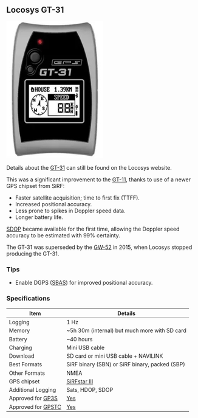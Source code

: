 ## Locosys GT-31

![gt-31](img/gt-31.jpg)



Details about the [GT-31](https://www.locosystech.com/en/product/gps-handheld-data-logger-gt-31.html) can still be found on the Locosys website.

This was a significant improvement to the [GT-11](../gt-11/README.md), thanks to use of a newer GPS chipset from SiRF:

- Faster satellite acquisition; time to first fix (TTFF).
- Increased positional accuracy.
- Less prone to spikes in Doppler speed data.
- Longer battery life.

[SDOP](https://nujournal.net/estimating-accuracy-of-gps-doppler-speed-measurement-using-speed-dilution-of-precision-sdop-parameter/) became available for the first time, allowing the Doppler speed accuracy to be estimated with 99% certainty.

The GT-31 was superseded by the [GW-52](../gw-52/README.md) in 2015, when Locosys stopped producing the GT-31.



### Tips

- Enable DGPS ([SBAS](https://en.wikipedia.org/wiki/GNSS_augmentation)) for improved positional accuracy.



### Specifications

| Item                                                       | Details                                                      |
| ---------------------------------------------------------- | ------------------------------------------------------------ |
| Logging                                                    | 1 Hz                                                         |
| Memory                                                     | ~5h 30m (internal) but much more with SD card                |
| Battery                                                    | ~40 hours                                                    |
| Charging                                                   | Mini USB cable                                               |
| Download                                                   | SD card or mini USB cable + NAVILINK                         |
| Best Formats                                               | SiRF binary (SBN) or SiRF binary, packed (SBP)               |
| Other Formats                                              | NMEA                                                         |
| GPS chipset                                                | [SiRFstar III](https://en.wikipedia.org/wiki/SiRF#SiRFstarIII) |
| Additional Logging                                         | Sats, HDOP, SDOP                                             |
| Approved for [GP3S](https://www.gps-speedsurfing.com/)     | [Yes](https://www.gps-speedsurfing.com/default.aspx?mnu=item&item=GTx) |
| Approved for [GPSTC](https://www.gpsteamchallenge.com.au/) | [Yes](https://www.gpsteamchallenge.com.au/pages/rules)       |
